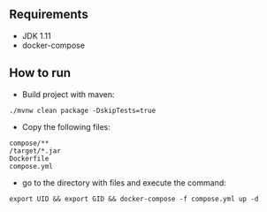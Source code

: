 ## Requirements
* JDK 1.11
* docker-compose

## How to run
- Build project with maven:
```
./mvnw clean package -DskipTests=true
```
- Copy the following files:
```
compose/**
/target/*.jar
Dockerfile
compose.yml
```
- go to the directory with files and execute the command:
```
export UID && export GID && docker-compose -f compose.yml up -d
```


